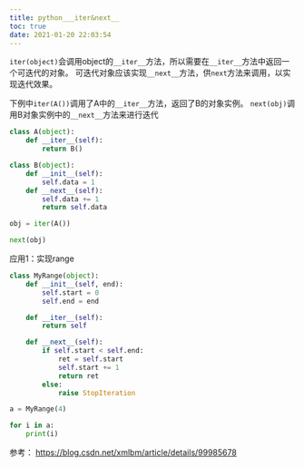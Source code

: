 ```yaml
---
title: python___iter&next__
toc: true
date: 2021-01-20 22:03:54
---
```


`iter(object)`会调用object的`__iter__`方法，所以需要在`__iter__`方法中返回一个可迭代的对象。
可迭代对象应该实现`__next__`方法，供`next`方法来调用，以实现迭代效果。

下例中`iter(A())`调用了A中的`__iter__`方法，返回了B的对象实例。
`next(obj)`调用B对象实例中的`__next__`方法来进行迭代

```python
class A(object):
    def __iter__(self):
        return B()

class B(object):
    def __init__(self):
        self.data = 1
    def __next__(self):
        self.data += 1
        return self.data

obj = iter(A())

next(obj)
```


应用1：实现range
```python
class MyRange(object):
    def __init__(self, end):
        self.start = 0
        self.end = end

    def __iter__(self):
        return self

    def __next__(self):
        if self.start < self.end:
            ret = self.start
            self.start += 1
            return ret
        else:
            raise StopIteration

a = MyRange(4)

for i in a:
    print(i)
```


参考：
https://blog.csdn.net/xmlbm/article/details/99985678